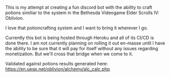 This is my attempt at creating a fun discord bot with the ability to craft potions similiar to the system in the Bethesda Videogame Elder Scrolls IV: Oblivion.

I love that potioncrafting system and I want to bring it wherever I go. 

Currently this bot is being hosted through Heroku and all of its CI/CD is done there. I am not currently planning on rolling it out en-masse until I have the ability to be
sure that it will pay for itself without any issues regarding monetization. But we'll cross that bridge when we come to it.



Validated against potions results generated here:
https://en.uesp.net/oblivion/alchemy/alc_calc.php